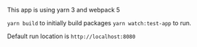 This app is using yarn 3 and webpack 5

`yarn build` to initially build packages
`yarn watch:test-app` to run.  

Default run location is `http://localhost:8080`
